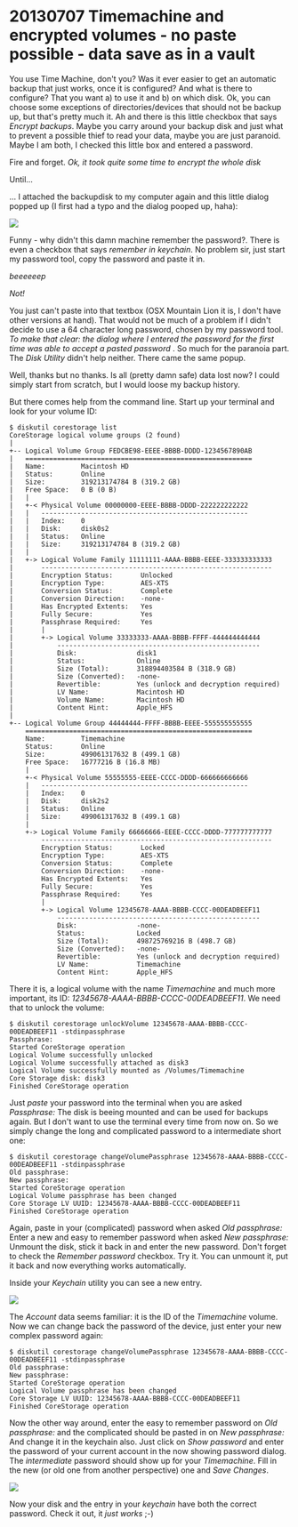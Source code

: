 # 20130707  Timemachine and encrypted volumes - no paste possible - data save as in a vault

You use Time Machine, don't you? Was it ever easier to get an automatic backup that just works, once it is configured? And what is there to configure? That you want a) to use it and b) on which disk. Ok, you can choose some exceptions of directories/devices that should not be backup up, but that's pretty much it. Ah and there is this little checkbox that says _Encrypt backups_. Maybe you carry around your backup disk and just what to prevent a possible thief to read your data, maybe you are just paranoid.
Maybe I am both, I checked this little box and entered a password.

Fire and forget. _Ok, it took quite some time to encrypt the whole disk_

Until...


... I attached the backupdisk to my computer again and this little dialog popped up (I first had a typo and the dialog pooped up, haha):

![](./gfx/52.jpg)

Funny - why didn't this damn machine remember the password?. There is even a checkbox that says _remember in keychain_. No problem sir, just start my password tool, copy the password and paste it in.

*beeeeeep*

_Not!_

You just can't paste into that textbox (OSX Mountain Lion it is, I don't have other versions at hand). That would not be much of a problem if I didn't decide to use a 64 character long password, chosen by my password tool. _To make that clear: the dialog where I entered the password for the first time was able to accept a pasted password_ . So much for the paranoia part. The _Disk Utility_ didn't help neither. There came the same popup.

Well, thanks but no thanks. Is all (pretty damn safe) data lost now?  I could simply start from scratch, but I would loose my backup history.

But there comes help from the command line. Start up your terminal and look for your volume ID:

```
$ diskutil corestorage list
CoreStorage logical volume groups (2 found)
|
+-- Logical Volume Group FEDCBE98-EEEE-BBBB-DDDD-1234567890AB
|   =========================================================
|   Name:         Macintosh HD
|   Status:       Online
|   Size:         319213174784 B (319.2 GB)
|   Free Space:   0 B (0 B)
|   |
|   +-< Physical Volume 00000000-EEEE-BBBB-DDDD-222222222222
|   |   ----------------------------------------------------
|   |   Index:    0
|   |   Disk:     disk0s2
|   |   Status:   Online
|   |   Size:     319213174784 B (319.2 GB)
|   |
|   +-> Logical Volume Family 11111111-AAAA-BBBB-EEEE-333333333333
|       ----------------------------------------------------------
|       Encryption Status:       Unlocked
|       Encryption Type:         AES-XTS
|       Conversion Status:       Complete
|       Conversion Direction:    -none-
|       Has Encrypted Extents:   Yes
|       Fully Secure:            Yes
|       Passphrase Required:     Yes
|       |
|       +-> Logical Volume 33333333-AAAA-BBBB-FFFF-444444444444
|           ---------------------------------------------------
|           Disk:               disk1
|           Status:             Online
|           Size (Total):       318894403584 B (318.9 GB)
|           Size (Converted):   -none-
|           Revertible:         Yes (unlock and decryption required)
|           LV Name:            Macintosh HD
|           Volume Name:        Macintosh HD
|           Content Hint:       Apple_HFS
|
+-- Logical Volume Group 44444444-FFFF-BBBB-EEEE-555555555555
    =========================================================
    Name:         Timemachine
    Status:       Online
    Size:         499061317632 B (499.1 GB)
    Free Space:   16777216 B (16.8 MB)
    |
    +-< Physical Volume 55555555-EEEE-CCCC-DDDD-666666666666
    |   ----------------------------------------------------
    |   Index:    0
    |   Disk:     disk2s2
    |   Status:   Online
    |   Size:     499061317632 B (499.1 GB)
    |
    +-> Logical Volume Family 66666666-EEEE-CCCC-DDDD-777777777777
        ----------------------------------------------------------
        Encryption Status:       Locked
        Encryption Type:         AES-XTS
        Conversion Status:       Complete
        Conversion Direction:    -none-
        Has Encrypted Extents:   Yes
        Fully Secure:            Yes
        Passphrase Required:     Yes
        |
        +-> Logical Volume 12345678-AAAA-BBBB-CCCC-00DEADBEEF11
            ---------------------------------------------------
            Disk:               -none-
            Status:             Locked
            Size (Total):       498725769216 B (498.7 GB)
            Size (Converted):   -none-
            Revertible:         Yes (unlock and decryption required)
            LV Name:            Timemachine
            Content Hint:       Apple_HFS
```

There it is, a logical volume with the name _Timemachine_ and much more important, its ID:
_12345678-AAAA-BBBB-CCCC-00DEADBEEF11_.
We need that to unlock the volume:

```
$ diskutil corestorage unlockVolume 12345678-AAAA-BBBB-CCCC-00DEADBEEF11 -stdinpassphrase
Passphrase:
Started CoreStorage operation
Logical Volume successfully unlocked
Logical Volume successfully attached as disk3
Logical Volume successfully mounted as /Volumes/Timemachine
Core Storage disk: disk3
Finished CoreStorage operation
```

Just _paste_ your password into the terminal when you are asked _Passphrase:_
The disk is beeing mounted and can be used for backups again. But I don't want to use the terminal every time from now on. So we simply change the long and complicated password to a intermediate short one:

```
$ diskutil corestorage changeVolumePassphrase 12345678-AAAA-BBBB-CCCC-00DEADBEEF11 -stdinpassphrase
Old passphrase:
New passphrase:
Started CoreStorage operation
Logical Volume passphrase has been changed
Core Storage LV UUID: 12345678-AAAA-BBBB-CCCC-00DEADBEEF11
Finished CoreStorage operation
```

Again, paste in your (complicated) password when asked _Old passphrase:_
Enter a new and easy to remember password when asked _New passphrase:_
Unmount the disk, stick it back in and enter the new password. Don't forget to check the _Remember password_ checkbox.
Try it. You can unmount it, put it back and now everything works automatically.

Inside your _Keychain_ utility you can see a new entry.

![](./gfx/53.jpg)

The _Account_ data seems familiar: it is the ID of the _Timemachine_ volume.
Now we can change back the password of the device, just enter your new complex password again:

```
$ diskutil corestorage changeVolumePassphrase 12345678-AAAA-BBBB-CCCC-00DEADBEEF11 -stdinpassphrase
Old passphrase:
New passphrase:
Started CoreStorage operation
Logical Volume passphrase has been changed
Core Storage LV UUID: 12345678-AAAA-BBBB-CCCC-00DEADBEEF11
Finished CoreStorage operation
```

Now the other way around, enter the easy to remember password on _Old passphrase:_ and the complicated should be pasted in on _New passphrase:_
And change it in the keychain also. Just click on _Show password_ and enter the password of your current account in the now showing password dialog. The _intermediate_ password should show up for your _Timemachine_. Fill in the new (or old one from another perspective) one and _Save Changes_.

![](./gfx/54.jpg)

Now your disk and the entry in your _keychain_ have both the correct password. Check it out, it _just works_ ;-)